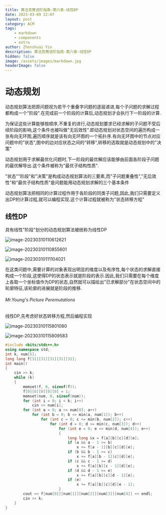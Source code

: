```yaml
---
title: 算法竞赛进阶指南-第六章-线性DP
date: 2023-03-09 22:07
layout: post
category: ACM
tags:
    - markdown
    - components
    - extra
author: Zhenshuai Yin
description: 算法竞赛进阶指南-第六章-线性DP
hidden: false
image: /assets/images/markdown.jpg
headerImage: false
---
```


# 动态规划

动态规划算法把原问题视为若干个重叠字问题的逐层递进,每个子问题的求解过程都构成一个"阶段".在完成前一个阶段的计算后,动态规划才会执行下一阶段的计算.

为保证这些计算能够按顺序,不重复的进行,动态规划要求已经求解的子问题不受后续阶段的影响,这个条件也被叫做"无后效性".即动态规划对状态空间的遍历构成一张有向无环图,遍历顺序就是该有向无环图的一个拓扑序.有向无环图中的节点对应问题中的"状态",图中的边对应状态之间的"转移",转移的选取就是动态规划中的"决策"

动态规划用于求解最优化问题时,下一阶段的最优解应该能够由前面各阶段子问题的最优解导出.这个条件被称为"最优子结构性质".

"状态""阶段"和"决策"是构成动态规划算法的三要素,而"子问题重叠性","无后效性"和"最优子结构性质"是问题能用动态规划求解的三个基本条件

动态规划算法把相同的计算过程作用于各阶段的同类子问题,因此,我们只需要定义出DP的计算过程,就可以编程实现.这个计算过程就被称为"状态转移方程"

## 线性DP

具有线性"阶段"划分的动态规划算法被统称为线性DP

![image-20230310110612621](https://gitee.com/yzs1/picture/raw/master/Typora-Images/20230310110614.png)

![image-20230310110855601](https://gitee.com/yzs1/picture/raw/master/Typora-Images/20230310110856.png)

![image-20230310111104021](https://gitee.com/yzs1/picture/raw/master/Typora-Images/20230310111104.png)

在这类问题中,需要计算的对象表现出明显的维度以及有序性,每个状态的求解直接构成一个阶段,这使得DP的状态表示就是阶段的表示.因此,我们只需要在每个维度上各取一个坐标值作为DP的状态,自然就可以描绘出"已求解部分"在状态空间中的轮廓特征,该轮廓的进展就是阶段的推移.

###### Mr.Young's Picture Peremutations

线性DP,先考虑好状态转移方程,然后编程实现

![image-20230310115801080](https://gitee.com/yzs1/picture/raw/master/Typora-Images/20230310115802.png)

![image-20230310115809583](https://gitee.com/yzs1/picture/raw/master/Typora-Images/20230310115810.png)

```c++
#include <bits/stdc++.h>
using namespace std;
int k, num[5];
long long f[31][31][31][31][31];
int main()
{
    cin >> k;
    while (k)
    {
        memset(f, 0, sizeof(f));
        f[0][0][0][0][0] = 1;
        memset(num, 0, sizeof(num));
        for (int i = 0; i < k; i++)
            cin >> num[i];
        for (int a = 0; a <= num[0]; a++)
            for (int b = 0; b <= min(a, num[1]); b++)
                for (int c = 0; c <= min(b, num[2]); c++)
                    for (int d = 0; d <= min(c, num[3]); d++)
                        for (int e = 0; e <= min(d, num[4]); e++)
                        {
                            long long &x = f[a][b][c][d][e];
                            if (a && a - 1 >= b)
                                x += f[a - 1][b][c][d][e];
                            if (b && b - 1 >= c)
                                x += f[a][b - 1][c][d][e];
                            if (c && c - 1 >= d)
                                x += f[a][b][c - 1][d][e];
                            if (d && d - 1 >= e)
                                x += f[a][b][c][d - 1][e];
                            if (e)
                                x += f[a][b][c][d][e - 1];
                        }
        cout << f[num[0]][num[1]][num[2]][num[3]][num[4]] << endl;
        cin >> k;
    }
}
```

